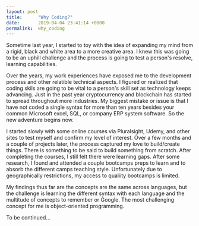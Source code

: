 ```yaml
---
layout: post
title:      "Why Coding?"
date:       2019-04-04 23:41:14 +0000
permalink:  why_coding
---
```



Sometime last year, I started to toy with the idea of expanding my mind from a rigid, black and white area to a more creative area.  I knew this was going to be an uphill challenge and the process is going to test a person's resolve, learning capabilities.   

Over the years, my work experiences have exposed me to the development process and other relatible technical aspects.  I figured or realized that coding skils are going to be vital to a person's skill set as technology keeps advancing.   Just in the past year cryptocurrency and blockchain has started to spread throughout more industries. My biggest mistake or issue is that I have not coded a single syntax for more than ten years besides your common Microsoft excel, SQL, or company ERP system software.  So the new adventure begins now.

I started slowly with some online courses via Pluralsight, Udemy, and other sites to test myself and confirm my level of interest.  Over a few months and a couple of projects later, the process captured my love to build/create things.  There is something to be said to build something from scratch.  After completing the courses, I still felt there were learning gaps.  After some research, I found and attended a couple bootcamps preps to learn and to absorb the different camps teaching style.  Unfortunately due to geographically restrictions, my access to qualiity bootcamps is limited.

My findings thus far are the concepts are the same across languages, but the challenge is learning the different syntax with each language and the multitude of concepts to remember or Google.  The most challenging concept for me is object-oriented programming.

To be continued...
